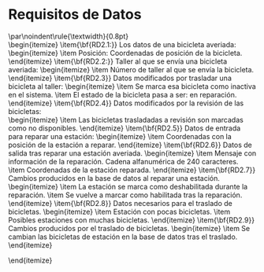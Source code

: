 # Requisitos de Datos
\par\noindent\rule{\textwidth}{0.8pt}  
\begin{itemize}
  \item{\bf{RD2.1:}} Los datos de una bicicleta averiada:  
    \begin{itemize}
      \item Posición: Coordenadas de posición de la bicicleta.
    \end{itemize}
  \item{\bf{RD2.2:}} Taller al que se envía una bicicleta averiada:
    \begin{itemize}
      \item Número de taller al que se envía la bicicleta.
    \end{itemize}
  \item{\bf{RD2.3}} Datos modificados por trasladar una bicicleta al taller:
    \begin{itemize}
      \item Se marca esa bicicleta como inactiva en el sistema.
      \item El estado de la bicicleta pasa a ser: en reparación.
    \end{itemize}
  \item{\bf{RD2.4}} Datos modificados por la revisión de las bicicletas:  
    \begin{itemize}
      \item Las bicicletas trasladadas a revisión son marcadas como no disponibles.
    \end{itemize}
  \item{\bf{RD2.5}} Datos de entrada para reparar una estación:
    \begin{itemize}
      \item Coordenadas con la posición de la estación a reparar.
    \end{itemize}
  \item{\bf{RD2.6}} Datos de salida tras reparar una estación averiada.
    \begin{itemize}
      \item Mensaje con información de la reparación. Cadena alfanumérica de 240 caracteres.
      \item Coordenadas de la estación reparada.
    \end{itemize}
  \item{\bf{RD2.7}} Cambios producidos en la base de datos al reparar una estación.
    \begin{itemize}
      \item La estación se marca como deshabilitada durante la reparación.
      \item Se vuelve a marcar como habilitada tras la reparación.
    \end{itemize}
  \item{\bf{RD2.8}} Datos necesarios para el traslado de bicicletas.
    \begin{itemize}
      \item Estación con pocas bicicletas.
      \item Posibles estaciones con muchas bicicletas.
    \end{itemize}
  \item{\bf{RD2.9}} Cambios producidos por el traslado de bicicletas.
    \begin{itemize}
      \item Se cambian las bicicletas de estación en la base de datos tras el traslado.
    \end{itemize}

\end{itemize}
